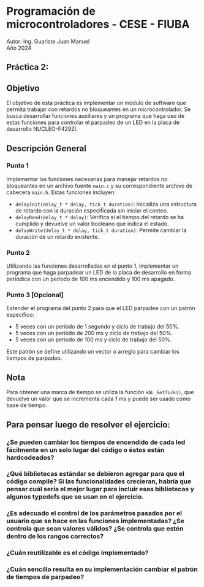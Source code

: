 # Programación de microcontroladores - CESE - FIUBA
Autor: Ing. Guariste Juan Manuel\
Año 2024

## Práctica 2:

## Objetivo
El objetivo de esta práctica es implementar un módulo de software que permita trabajar con retardos no bloqueantes en un microcontrolador. Se busca desarrollar funciones auxiliares y un programa que haga uso de estas funciones para controlar el parpadeo de un LED en la placa de desarrollo NUCLEO-F429ZI.

## Descripción General

### Punto 1
Implementar las funciones necesarias para manejar retardos no bloqueantes en un archivo fuente `main.c` y su correspondiente archivo de cabecera `main.h`. Estas funciones incluyen:

- `delayInit(delay_t * delay, tick_t duration)`: Inicializa una estructura de retardo con la duración especificada sin iniciar el conteo.
- `delayRead(delay_t * delay)`: Verifica si el tiempo del retardo se ha cumplido y devuelve un valor booleano que indica el estado.
- `delayWrite(delay_t * delay, tick_t duration)`: Permite cambiar la duración de un retardo existente.

### Punto 2
Utilizando las funciones desarrolladas en el punto 1, implementar un programa que haga parpadear un LED de la placa de desarrollo en forma periódica con un período de 100 ms encendido y 100 ms apagado.

### Punto 3 [Opcional]
Extender el programa del punto 2 para que el LED parpadee con un patrón específico:
- 5 veces con un período de 1 segundo y ciclo de trabajo del 50%.
- 5 veces con un período de 200 ms y ciclo de trabajo del 50%.
- 5 veces con un período de 100 ms y ciclo de trabajo del 50%.

Este patrón se define utilizando un vector o arreglo para cambiar los tiempos de parpadeo.

## Nota
Para obtener una marca de tiempo se utiliza la función `HAL_GetTick()`, que devuelve un valor que se incrementa cada 1 ms y puede ser usado como base de tiempo.


## Para pensar luego de resolver el ejercicio:

### ¿Se pueden cambiar los tiempos de encendido de cada led fácilmente en un solo lugar del código o éstos están hardcodeados?

### ¿Qué bibliotecas estándar se debieron agregar para que el código compile? Si las funcionalidades crecieran, habría que pensar cuál sería el mejor lugar para incluir esas bibliotecas y algunos typedefs que se usan en el ejercicio.

### ¿Es adecuado el control de los parámetros pasados por el usuario que se hace en las funciones implementadas? ¿Se controla que sean valores válidos? ¿Se controla que estén dentro de los rangos correctos?

### ¿Cuán reutilizable es el código implementado?

### ¿Cuán sencillo resulta en su implementación cambiar el patrón de tiempos de parpadeo?
